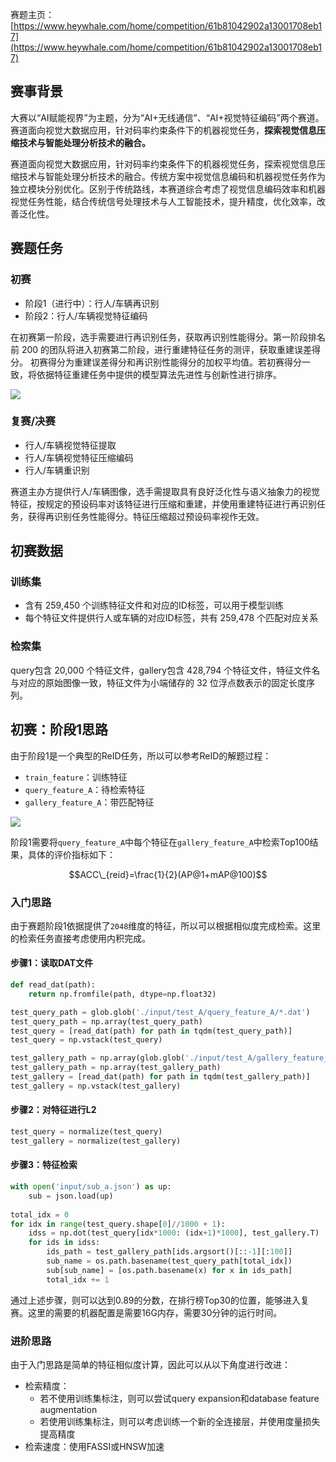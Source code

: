 <!-- 2021人工智能大赛 -->
<!-- AI+视觉特征编码赛题笔记 -->
<!-- 2021-12-28 -->
<!-- <a target="_blank" href="https://www.zhihu.com/people/finlayliu">阿水</a>, <a target="_blank" href="https://www.zhihu.com/people/wang-he-13-93">鱼遇雨欲语与余</a>-->
<!--  -->

赛题主页：[https://www.heywhale.com/home/competition/61b81042902a13001708eb17](https://www.heywhale.com/home/competition/61b81042902a13001708eb17)


## 赛事背景

大赛以“AI赋能视界”为主题，分为“AI+无线通信”、“AI+视觉特征编码”两个赛道。赛道面向视觉大数据应用，针对码率约束条件下的机器视觉任务，**探索视觉信息压缩技术与智能处理分析技术的融合。**

赛道面向视觉大数据应用，针对码率约束条件下的机器视觉任务，探索视觉信息压缩技术与智能处理分析技术的融合。传统方案中视觉信息编码和机器视觉任务作为独立模块分别优化。区别于传统路线，本赛道综合考虑了视觉信息编码效率和机器视觉任务性能，结合传统信号处理技术与人工智能技术，提升精度，优化效率，改善泛化性。

## 赛题任务

### 初赛

- 阶段1（进行中）：行人/车辆再识别
- 阶段2：行人/车辆视觉特征编码


在初赛第一阶段，选手需要进行再识别任务，获取再识别性能得分。第一阶段排名前 200 的团队将进入初赛第二阶段，进行重建特征任务的测评，获取重建误差得分。
初赛得分为重建误差得分和再识别性能得分的加权平均值。若初赛得分一致，将依据特征重建任务中提供的模型算法先进性与创新性进行排序。

![](https://cdn.coggle.club/person-reid-example.png)

### 复赛/决赛

- 行人/车辆视觉特征提取
- 行人/车辆视觉特征压缩编码
- 行人/车辆重识别

赛道主办方提供行人/车辆图像，选手需提取具有良好泛化性与语义抽象力的视觉特征，按规定的预设码率对该特征进行压缩和重建，并使用重建特征进行再识别任务，获得再识别任务性能得分。特征压缩超过预设码率视作无效。

## 初赛数据

### 训练集
- 含有 259,450 个训练特征文件和对应的ID标签，可以用于模型训练
- 每个特征文件提供行人或车辆的对应ID标签，共有 259,478 个匹配对应关系

### 检索集

query包含 20,000 个特征文件，gallery包含 428,794 个特征文件，特征文件名与对应的原始图像一致，特征文件为小端储存的 32 位浮点数表示的固定长度序列。

## 初赛：阶段1思路

由于阶段1是一个典型的ReID任务，所以可以参考ReID的解题过程：

- `train_feature`：训练特征
- `query_feature_A`：待检索特征
- `gallery_feature_A`：带匹配特征

![](https://cdn.coggle.club/cbir-pipeline.png)

阶段1需要将`query_feature_A`中每个特征在`gallery_feature_A`中检索Top100结果，具体的评价指标如下：

$$ACC\_{reid}=\frac{1}{2}(AP@1+mAP@100)$$

### 入门思路

由于赛题阶段1依据提供了`2048`维度的特征，所以可以根据相似度完成检索。这里的检索任务直接考虑使用内积完成。

#### 步骤1：读取DAT文件
```python
def read_dat(path):
    return np.fromfile(path, dtype=np.float32)

test_query_path = glob.glob('./input/test_A/query_feature_A/*.dat')
test_query_path = np.array(test_query_path)
test_query = [read_dat(path) for path in tqdm(test_query_path)]
test_query = np.vstack(test_query)

test_gallery_path = np.array(glob.glob('./input/test_A/gallery_feature_A/*.dat'))
test_gallery_path = np.array(test_gallery_path)
test_gallery = [read_dat(path) for path in tqdm(test_gallery_path)]
test_gallery = np.vstack(test_gallery)
```

#### 步骤2：对特征进行L2

```python
test_query = normalize(test_query)
test_gallery = normalize(test_gallery)
```

#### 步骤3：特征检索

```python
with open('input/sub_a.json') as up:
    sub = json.load(up)
    
total_idx = 0
for idx in range(test_query.shape[0]//1000 + 1):
    idss = np.dot(test_query[idx*1000: (idx+1)*1000], test_gallery.T)
    for ids in idss:
        ids_path = test_gallery_path[ids.argsort()[::-1][:100]]
        sub_name = os.path.basename(test_query_path[total_idx])
        sub[sub_name] = [os.path.basename(x) for x in ids_path]
        total_idx += 1        
```

通过上述步骤，则可以达到0.89的分数，在排行榜Top30的位置，能够进入复赛。这里的需要的机器配置是需要16G内存，需要30分钟的运行时间。

### 进阶思路

由于入门思路是简单的特征相似度计算，因此可以从以下角度进行改进：
- 检索精度：
  - 若不使用训练集标注，则可以尝试query expansion和database feature augmentation
  - 若使用训练集标注，则可以考虑训练一个新的全连接层，并使用度量损失提高精度
- 检索速度：使用FASSI或HNSW加速